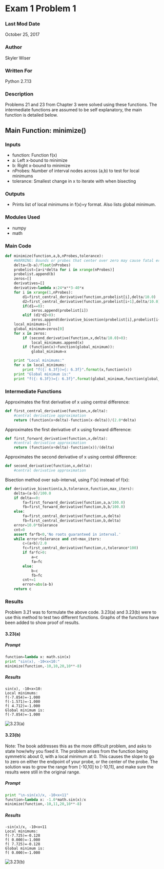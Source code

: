 # Exam 1 Problem 1

### Last Mod Date
October 25, 2017
### Author
Skyler Wiser
### Written For
Python 2.7.13
### Description

Problems 21 and 23 from Chapter 3 were solved using these functions. The intermediate functions are assumed to be self explanatory, the main function is detailed below.

## Main Function: minimize()

### Inputs

* function: Function f(x)
* a: Left x-bound to minimize
* b: Right x-bound to minimize
* nProbes: Number of interval nodes across (a,b) to test for local minimums
* tolerance: Smallest change in x to iterate with when bisecting


### Outputs

* Prints list of local minimums in f(x)=y format. Also lists global minimum.

### Modules Used

  * numpy
  * math

### Main Code

```python
def minimize(function,a,b,nProbes,tolerance):
    #WARNING: Bounds or probes that center over zero may cause fatal errors.
    delta=(b-a)/float(nProbes)
    probelist=[a+i*delta for i in xrange(nProbes)]
    probelist.append(b)
    zeros=[]
    derivatives=[]
    derivative=lambda x:24*x**3-40*x
    for i in xrange(1,nProbes):
        d1=first_central_derivative(function,probelist[i],delta/10.0)
        d2=first_central_derivative(function,probelist[i+1],delta/10.0)
        if(d1==0):
            zeros.append(probelist[i])
        elif (d1*d2<0):
            zeros.append(derivative_bisection(probelist[i],probelist[i+1],tolerance,function,1000))
    local_minimums=[]
    global_minimum=zeros[0]
    for x in zeros:
        if (second_derivative(function,x,delta/10.0)>0):
            local_minimums.append(x)
        if (function(x)<function(global_minimum)):
            global_minimum=x

    print "Local minimums:"
    for x in local_minimums:
        print "f({: 6.3f})={: 6.3f}".format(x,function(x))
    print "Global minimum is:"
    print "f({: 6.3f})={: 6.3f}".format(global_minimum,function(global_minimum))
```

### Intermediate Functions

Approximates the first derivative of x using central difference:

```python
def first_central_derivative(function,x,delta):
    #central derivative approximation
    return (function(x+delta)-function(x-delta))/(2.0*delta)
```

Approximates the first derivative of x using forward difference:

```python
def first_forward_derivative(function,x,delta):
    #central derivative approximation
    return (function(x+delta)-function(x))/(delta)
```

Approximates the second derivative of x using central difference:

```python
def second_derivative(function,x,delta):
    #central derivative approximation
```

Bisection method over sub-interval, using f'(x) instead of f(x):

```python
def derivative_bisection(a,b,tolerance,function,max_iters):
    delta=(a-b)/100.0
    if delta==0:
        fa=first_forward_derivative(function,a,a/100.0)
        fb=first_forward_derivative(function,b,b/100.0)
    else:
        fa=first_central_derivative(function,a,delta)
        fb=first_central_derivative(function,b,delta)
    error=10.0*tolerance
    cnt=0
    assert fa*fb<0,'No roots guaranteed in interval.'
    while error>tolerance and cnt<max_iters:
        c=(a+b)/2.0
        fc=first_central_derivative(function,c,tolerance*100)
        if fa*fc>0:
            a=c
            fa=fc
        else:
            b=c
            fb=fc
        cnt+=1
        error=abs(a-b)        
    return c
```

### Results

Problem 3.21 was to formulate the above code. 3.23(a) and 3.23(b) were to use this method to test two different functions. Graphs of the functions have been added to show proof of results.

#### 3.23(a)

##### Prompt

```python
function=lambda x: math.sin(x)
print "sin(x), -10<x<10:"
minimize(function,-10,10,20,10**-8)
```

##### Results

```
sin(x), -10<x<10:
Local minimums:
f(-7.854)=-1.000
f(-1.571)=-1.000
f( 4.712)=-1.000
Global minimum is:
f(-7.854)=-1.000
```
![3.23(a)](https://swiser.github.io/MATH4610/Exam1/3_23_a.png)

#### 3.23(b)

Note: The book addresses this as the more difficult problem, and asks to state how/why you fixed it. The problem arises from the function being symmetric about 0, with a local minimum at 0. This causes the slope to go to zero on either the endpoint of your probe, or the center of the probe. The solution was to grow the range from [-10,10] to [-10,11], and make sure the results were still in the original range.

##### Prompt

```python
print "\n-sin(x)/x, -10<x<11"
function=lambda x: -1.0*math.sin(x)/x
minimize(function,-10,11,20,10**-8)
```

##### Results

```
-sin(x)/x, -10<x<11
Local minimums:
f(-7.725)=-0.128
f( 0.000)=-1.000
f( 7.725)=-0.128
Global minimum is:
f( 0.000)=-1.000
```
![3.23(b)](https://swiser.github.io/MATH4610/Exam1/3_23_b.png)
